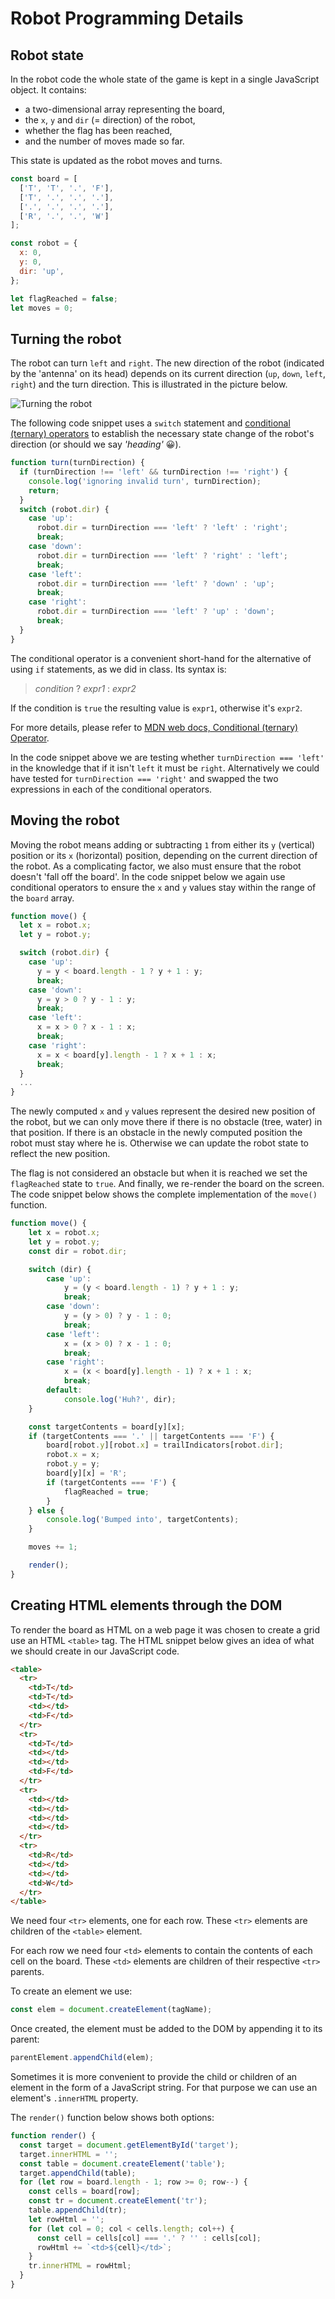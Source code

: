 # Robot Programming Details

## Robot state

In the robot code the whole state of the game is kept in a single JavaScript object. It contains:

- a two-dimensional array representing the board,
- the `x`, `y` and `dir` (= direction) of the robot,
- whether the flag has been reached,
- and the number of moves made so far.

This state is updated as the robot moves and turns.

```js
const board = [
  ['T', 'T', '.', 'F'],
  ['T', '.', '.', '.'],
  ['.', '.', '.', '.'],
  ['R', '.', '.', 'W']
];

const robot = {
  x: 0,
  y: 0,
  dir: 'up',
};

let flagReached = false;
let moves = 0;
```

## Turning the robot

The robot can turn `left` and `right`. The new direction of the robot (indicated by the 'antenna' on its head) depends on its current direction (`up`, `down`, `left`, `right`) and the turn direction. This is illustrated in the picture below.

![Turning the robot](assets/robot-turn.png)

The following code snippet uses a `switch` statement and [conditional (ternary) operators](https://developer.mozilla.org/en-US/docs/Web/JavaScript/Reference/Operators/Conditional_Operator) to establish the necessary state change of the robot's direction (or should we say _'heading'_ :grinning:).

```js
function turn(turnDirection) {
  if (turnDirection !== 'left' && turnDirection !== 'right') {
    console.log('ignoring invalid turn', turnDirection);
    return;
  }
  switch (robot.dir) {
    case 'up':
      robot.dir = turnDirection === 'left' ? 'left' : 'right';
      break;
    case 'down':
      robot.dir = turnDirection === 'left' ? 'right' : 'left';
      break;
    case 'left':
      robot.dir = turnDirection === 'left' ? 'down' : 'up';
      break;
    case 'right':
      robot.dir = turnDirection === 'left' ? 'up' : 'down';
      break;
  }
}
```

The conditional operator is a convenient short-hand for the alternative of using `if` statements, as we did in class. Its syntax is:

> _condition_ ? _expr1_ : _expr2_

If the condition is `true` the resulting value is `expr1`, otherwise it's `expr2`.

For more details, please refer to [MDN web docs, Conditional (ternary) Operator](https://developer.mozilla.org/en-US/docs/Web/JavaScript/Reference/Operators/Conditional_Operator).

In the code snippet above we are testing whether `turnDirection === 'left'` in the knowledge that if it isn't `left` it must be `right`. Alternatively we could have tested for `turnDirection === 'right'` and swapped the two expressions in each of the conditional operators.

## Moving the robot

Moving the robot means adding or subtracting `1` from either its `y` (vertical) position or its `x` (horizontal) position, depending on the current direction of the robot. As a complicating factor, we also must ensure that the robot doesn't 'fall off the board'. In the code snippet below we again use conditional operators to ensure the `x` and `y` values stay within the range of the `board` array.

```js
function move() {
  let x = robot.x;
  let y = robot.y;

  switch (robot.dir) {
    case 'up':
      y = y < board.length - 1 ? y + 1 : y;
      break;
    case 'down':
      y = y > 0 ? y - 1 : y;
      break;
    case 'left':
      x = x > 0 ? x - 1 : x;
      break;
    case 'right':
      x = x < board[y].length - 1 ? x + 1 : x;
      break;
  }
  ...
}
```

The newly computed `x` and `y` values represent the desired new position of the robot, but we can only move there if there is no obstacle (tree, water) in that position. If there is an obstacle in the newly computed position the robot must stay where he is. Otherwise we can update the robot state to reflect the new position.

The flag is not considered an obstacle but when it is reached we set the `flagReached` state to `true`. And finally, we re-render the board on the screen. The code snippet below shows the complete implementation of the `move()` function.

```js
function move() {
    let x = robot.x;
    let y = robot.y;
    const dir = robot.dir;

    switch (dir) {
        case 'up':
            y = (y < board.length - 1) ? y + 1 : y;
            break;
        case 'down':
            y = (y > 0) ? y - 1 : 0;
            break;
        case 'left':
            x = (x > 0) ? x - 1 : 0;
            break;
        case 'right':
            x = (x < board[y].length - 1) ? x + 1 : x;
            break;
        default:
            console.log('Huh?', dir);
    }

    const targetContents = board[y][x];
    if (targetContents === '.' || targetContents === 'F') {
        board[robot.y][robot.x] = trailIndicators[robot.dir];
        robot.x = x;
        robot.y = y;
        board[y][x] = 'R';
        if (targetContents === 'F') {
            flagReached = true;
        }
    } else {
        console.log('Bumped into', targetContents);
    }

    moves += 1;

    render();
}
```

## Creating HTML elements through the DOM

To render the board as HTML on a web page it was chosen to create a grid use an HTML `<table>` tag. The HTML snippet below gives an idea of what we should create in our JavaScript code.

```html
<table>
  <tr>
    <td>T</td>
    <td>T</td>
    <td></td>
    <td>F</td>
  </tr>
  <tr>
    <td>T</td>
    <td></td>
    <td></td>
    <td>F</td>
  </tr>
  <tr>
    <td></td>
    <td></td>
    <td></td>
    <td></td>
  </tr>
  <tr>
    <td>R</td>
    <td></td>
    <td></td>
    <td>W</td>
  </tr>
</table>
```

We need four `<tr>` elements, one for each row. These `<tr>` elements are children of the `<table>` element.

For each row we need four `<td>` elements to contain the contents of each cell on the board. These `<td>` elements are children of their respective `<tr>` parents.

To create an element we use:

```js
const elem = document.createElement(tagName);
```

Once created, the element must be added to the DOM by appending it to its parent:

```js
parentElement.appendChild(elem);
```

Sometimes it is more convenient to provide the child or children of an element in the form of a JavaScript string. For that purpose we can use an element's `.innerHTML` property.

The `render()` function below shows both options:

```js
function render() {
  const target = document.getElementById('target');
  target.innerHTML = '';
  const table = document.createElement('table');
  target.appendChild(table);
  for (let row = board.length - 1; row >= 0; row--) {
    const cells = board[row];
    const tr = document.createElement('tr');
    table.appendChild(tr);
    let rowHtml = '';
    for (let col = 0; col < cells.length; col++) {
      const cell = cells[col] === '.' ? '' : cells[col];
      rowHtml += `<td>${cell}</td>`;
    }
    tr.innerHTML = rowHtml;
  }
}
```
